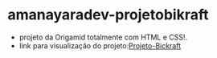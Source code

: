 # amanayaradev-projetobikraft
<ul>
  <li>projeto da Origamid totalmente com HTML e CSS!.</li>
  <li>link para visualização do projeto:<a href="https://projeto-bikcraft-black.vercel.app/">Projeto-Bickraft</a> </li>
</ul>
